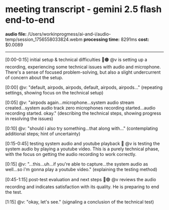 # meeting transcript - gemini 2.5 flash end-to-end

**audio file:** /Users/workinprogmess/ai-and-i/audio-temp/session_1756558033824.webm
**processing time:** 8291ms
**cost:** $0.0089

---

[0:00-0:15] initial setup & technical difficulties 🔵🟠
@v is setting up a recording, experiencing some technical issues with audio and microphone. There's a sense of focused problem-solving, but also a slight undercurrent of concern about the setup.

[0:00] @v: "default, airpods, airpods, default, airpods, airpods..."
(repeating settings, showing focus on the technical setup)

[0:05] @v: "airpods again...microphone...system audio stream created...system audio track zero microphones recording started...audio recording started. okay."
(describing the technical steps, showing progress in resolving the issues)

[0:10] @v: "should i also try something...that along with..."
(contemplating additional steps; hint of uncertainty)

[0:15-0:45] testing system audio and youtube playback 🔵
@v is testing the system audio by playing a youtube video. This is a purely technical phase, with the focus on getting the audio recording to work correctly.


[0:15] @v: "...this...uh...if you're able to capture...the system audio as well...so i'm gonna play a youtube video."
(explaining the testing method)

[0:45-1:15] post-test evaluation and next steps 🔵🟢
@v reviews the audio recording and indicates satisfaction with its quality. He is preparing to end the test.

[1:15] @v: "okay, let's see."
(signaling a conclusion of the technical test)
